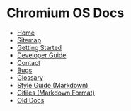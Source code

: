 # Chromium OS Docs

[logo]: https://chromium-review.googlesource.com/plugins/chromium-style/static/chromium_logo.png
[home]: /README.md

* [Home][home]
* [Sitemap](/.)
* [Getting Started](./development_basics.md)
* [Developer Guide](./developer_guide.md)
* [Contact](./contact.md)
* [Bugs](./reporting_bugs.md)
* [Glossary](./glossary.md)
* [Style Guide (Markdown)](https://github.com/google/styleguide/tree/gh-pages/docguide)
* [Gitiles (Markdown Format)](https://gerrit.googlesource.com/gitiles/+/master/Documentation/markdown.md)
* [Old Docs](https://www.chromium.org/chromium-os)
